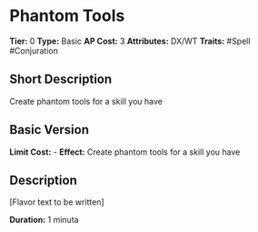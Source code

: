 # Phantom Tools

**Tier:** 0
**Type:** Basic
**AP Cost:** 3
**Attributes:** DX/WT
**Traits:** #Spell #Conjuration

## Short Description
Create phantom tools for a skill you have

## Basic Version
**Limit Cost:** -
**Effect:** Create phantom tools for a skill you have

## Description
[Flavor text to be written]

**Duration:** 1 minuta